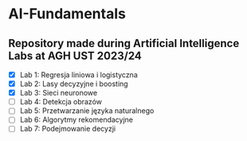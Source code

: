 # AI-Fundamentals
## Repository made during Artificial Intelligence Labs at AGH UST 2023/24

- [x] Lab 1: Regresja liniowa i logistyczna
- [x] Lab 2: Lasy decyzyjne i boosting
- [x] Lab 3: Sieci neuronowe
- [ ] Lab 4: Detekcja obrazów
- [ ] Lab 5: Przetwarzanie języka naturalnego
- [ ] Lab 6: Algorytmy rekomendacyjne
- [ ] Lab 7: Podejmowanie decyzji   
